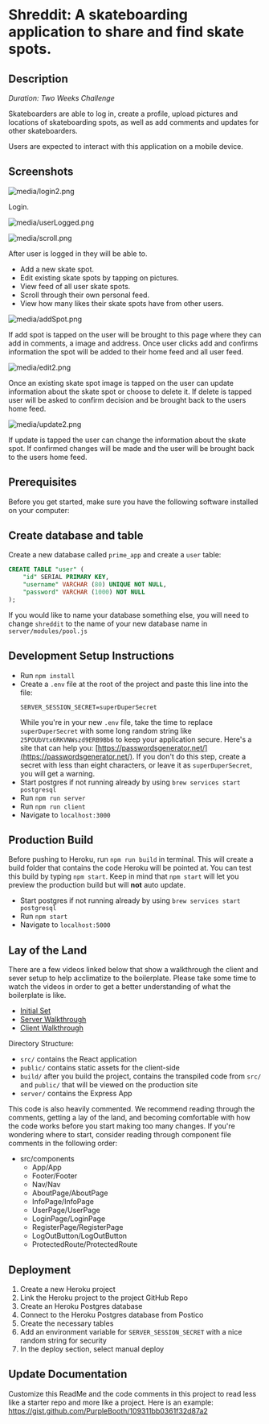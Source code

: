 
# Shreddit: A skateboarding application to share and find skate spots.

## Description

_Duration: Two Weeks Challenge_

Skateboarders are able to log in, create a profile, upload pictures and locations of skateboarding spots, as well as add comments and updates for other skateboarders.

Users are expected to interact with this application on a mobile device.

## Screenshots

![media/login2.png](media/login2.png)

Login.

![media/userLogged.png](media/userLogged.png)

![media/scroll.png](media/scroll.png)

After user is logged in they will be able to.
- Add a new skate spot.
- Edit existing skate spots by tapping on pictures.
- View feed of all user skate spots.
- Scroll through their own personal feed.
- View how many likes their skate spots have from other users.

![media/addSpot.png](media/addSpot.png)

If add spot is tapped on the user will be brought to this page where they can add in comments, a image and address. Once user clicks add and confirms information the spot will be added to their home feed and all user feed.

![media/edit2.png](media/edit2.png)

Once an existing skate spot image is tapped on the user can
update information about the skate spot or choose to delete it.
If delete is tapped user will be asked to confirm decision and
be brought back to the users home feed.

![media/update2.png](media/update2.png)

If update is tapped the user can change the information about 
the skate spot. If confirmed changes will be made and the user
will be brought back to the users home feed.
 

## Prerequisites

Before you get started, make sure you have the following software installed on your computer:

<!-- - [Node.js](https://nodejs.org/en/)
- [PostrgeSQL](https://www.postgresql.org/)
- [Nodemon](https://nodemon.io/) -->

## Create database and table

Create a new database called `prime_app` and create a `user` table:

```SQL
CREATE TABLE "user" (
    "id" SERIAL PRIMARY KEY,
    "username" VARCHAR (80) UNIQUE NOT NULL,
    "password" VARCHAR (1000) NOT NULL
);
```

If you would like to name your database something else, you will need to change `shreddit` to the name of your new database name in `server/modules/pool.js`

## Development Setup Instructions

- Run `npm install`
- Create a `.env` file at the root of the project and paste this line into the file:
  ```
  SERVER_SESSION_SECRET=superDuperSecret
  ```
  While you're in your new `.env` file, take the time to replace `superDuperSecret` with some long random string like `25POUbVtx6RKVNWszd9ERB9Bb6` to keep your application secure. Here's a site that can help you: [https://passwordsgenerator.net/](https://passwordsgenerator.net/). If you don't do this step, create a secret with less than eight characters, or leave it as `superDuperSecret`, you will get a warning.
- Start postgres if not running already by using `brew services start postgresql`
- Run `npm run server`
- Run `npm run client`
- Navigate to `localhost:3000`

## Production Build

Before pushing to Heroku, run `npm run build` in terminal. This will create a build folder that contains the code Heroku will be pointed at. You can test this build by typing `npm start`. Keep in mind that `npm start` will let you preview the production build but will **not** auto update.

- Start postgres if not running already by using `brew services start postgresql`
- Run `npm start`
- Navigate to `localhost:5000`

## Lay of the Land

There are a few videos linked below that show a walkthrough the client and sever setup to help acclimatize to the boilerplate. Please take some time to watch the videos in order to get a better understanding of what the boilerplate is like.

- [Initial Set](https://vimeo.com/453297271)
- [Server Walkthrough](https://vimeo.com/453297212)
- [Client Walkthrough](https://vimeo.com/453297124)

Directory Structure:

- `src/` contains the React application
- `public/` contains static assets for the client-side
- `build/` after you build the project, contains the transpiled code from `src/` and `public/` that will be viewed on the production site
- `server/` contains the Express App

This code is also heavily commented. We recommend reading through the comments, getting a lay of the land, and becoming comfortable with how the code works before you start making too many changes. If you're wondering where to start, consider reading through component file comments in the following order:

- src/components
  - App/App
  - Footer/Footer
  - Nav/Nav
  - AboutPage/AboutPage
  - InfoPage/InfoPage
  - UserPage/UserPage
  - LoginPage/LoginPage
  - RegisterPage/RegisterPage
  - LogOutButton/LogOutButton
  - ProtectedRoute/ProtectedRoute

## Deployment

1. Create a new Heroku project
1. Link the Heroku project to the project GitHub Repo
1. Create an Heroku Postgres database
1. Connect to the Heroku Postgres database from Postico
1. Create the necessary tables
1. Add an environment variable for `SERVER_SESSION_SECRET` with a nice random string for security
1. In the deploy section, select manual deploy

## Update Documentation

Customize this ReadMe and the code comments in this project to read less like a starter repo and more like a project. Here is an example: https://gist.github.com/PurpleBooth/109311bb0361f32d87a2
